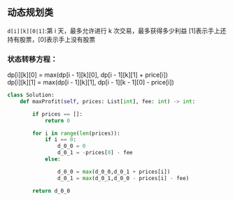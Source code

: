 ## 动态规划类
`d[i][k][0|1]`:第 i 天，最多允许进行 k 次交易，最多获得多少利益
[1]表示手上还持有股票，[0]表示手上没有股票

### 状态转移方程：
dp[i][k][0] = max(dp[i - 1][k][0], dp[i - 1][k][1] + price[i]) <br />
dp[i][k][1] = max(dp[i - 1][k][1], dp[i - 1][k - 1][0] - price[i])

```python
class Solution:
    def maxProfit(self, prices: List[int], fee: int) -> int:

        if prices == []:
            return 0

        for i in range(len(prices)):
            if i == 0:
                d_0_0 = 0
                d_0_1 = -prices[0] - fee
            else:

                d_0_0 = max(d_0_0,d_0_1 + prices[i])
                d_0_1 = max(d_0_1,d_0_0 - prices[i] - fee)

        return d_0_0
```